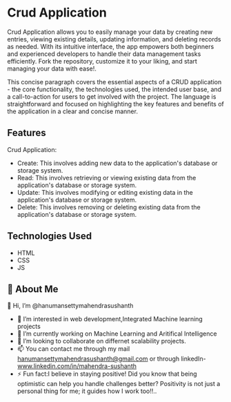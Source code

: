 
# Crud Application

Crud Application allows you to easily manage your data by creating new entries, viewing existing details, updating information, and deleting records as needed. With its intuitive interface, the app empowers both beginners and experienced developers to handle their data management tasks efficiently. Fork the repository, customize it to your liking, and start managing your data with ease!.

This concise paragraph covers the essential aspects of a CRUD application - the core functionality, the technologies used, the intended user base, and a call-to-action for users to get involved with the project. The language is straightforward and focused on highlighting the key features and benefits of the application in a clear and concise manner.


## Features
Crud Application:

- Create: This involves adding new data to the application's database or storage system.
- Read: This involves retrieving or viewing existing data from the application's database or storage system.
- Update: This involves modifying or editing existing data in the application's database or storage system.
- Delete: This involves removing or deleting existing data from the application's database or storage system.


## Technologies Used

- HTML
- CSS
- JS



## 🚀 About Me
👋 Hi, I’m @hanumansettymahendrasushanth
- 👀 I’m interested in web development,Integrated Machine learning projects
- 🌱 I’m currently working on Machine Learning and Aritifical Intelligence
- 💞️ I’m looking to collaborate on differnet scalability projects.
- 📫 You can contact me through my mail hanumansettymahendrasushanth@gmail.com or through linkedIn-www.linkedin.com/in/mahendra-sushanth
- ⚡ Fun fact:I believe in staying positive! Did you know that being optimistic can help you handle challenges better? Positivity is not just a personal thing for me; it guides how I work too!!..

